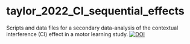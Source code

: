 # taylor_2022_CI_sequential_effects
 Scripts and data files for a secondary data-analysis of the contextual interference (CI) effect in a motor learning study.
<a href="https://zenodo.org/badge/latestdoi/458520828"><img src="https://zenodo.org/badge/458520828.svg" alt="DOI"></a>
